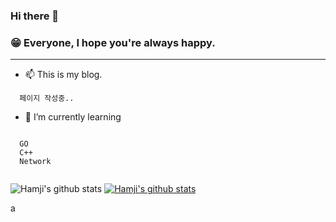 ### Hi there 👋
### 😁 Everyone, I hope you're always happy.


---

- 📫 This is my blog. 

```
  페이지 작성중..
```


- 🌱 I’m currently learning
```

  GO
  C++
  Network
  

```

![Hamji's github stats](https://github-readme-stats.vercel.app/api?username=Hamji&show_icons=true)
[![Hamji's github stats](https://github-readme-stats.vercel.app/api/top-langs/?username=Hamji&show_icons=true&hide_border=true&title_color=004386&icon_color=004386&layout=compact)](https://github.com/본인ID)

a

<!--
**Hamji/Hamji** is a ✨ _special_ ✨ repository because its `README.md` (this file) appears on your GitHub profile.

Here are some ideas to get you started:

- 🔭 I’m currently working on ...
- 🌱 I’m currently learning ...
- 👯 I’m looking to collaborate on ...
- 🤔 I’m looking for help with ...
- 💬 Ask me about ...
- 📫 How to reach me: ...
- 😄 Pronouns: ...
- ⚡ Fun fact: ...
-->
